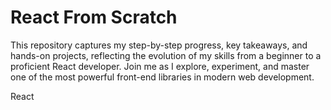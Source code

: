 # React From Scratch
This repository captures my step-by-step progress, key takeaways, and hands-on projects, reflecting the evolution of my skills from a beginner to a proficient React developer. Join me as I explore, experiment, and master one of the most powerful front-end libraries in modern web development.


React
